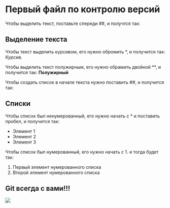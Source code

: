 # Первый файл по контролю версий

Чтобы выделить текст, поставьте спереди ##, и получтся так: 
## Выделение текста

Чтобы текст выделить курсивом, его нужно обромить *, и получится так:
*Курсив.*

Чтобы выделить текст полужирным, его нужно обрамить двойной **, и получится так: 
**Полужирный**

Чтобы создать список в начале текста нужно поставить ##, и получится так: 
## Списки

Чтобы список был ненумерованный, его нужно начать с * и поставить пробел, и получится так:
* Элемент 1
* Элемент 2
* Элемент 3

Чтобы список был нумерованный, его нужно начать с 1. и тогда будет так:
1. Первый элемент нумерованного списка
2. Второй элемент нумерованного списка

## Git всегда с вами!!!
![](GIT.jpg)